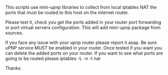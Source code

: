 This scripts use mini-upnp libraries to collect from local iptables NAT the ports that must be routed to this host on the internet router.

Please test it, check you get the ports added in your router port forwarding or port virtual servers configuration.
This will add mini-upnp package from sources.

If you face any issue with your upnp router please report it asap. Be sure uPNP service MUST be enabled in your router.
Once tested if you want you can delete the added ports on your router.
If you want to see what ports are going to be routed please iptables -L -n -t nat 

Thanks
